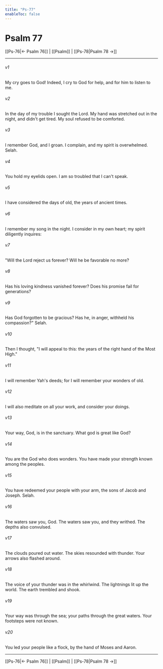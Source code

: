 ```yaml
---
title: "Ps-77"
enableToc: false
---
```

# Psalm 77

[[Ps-76|← Psalm 76]] | [[Psalm]] | [[Ps-78|Psalm 78 →]]
***



###### v1 
My cry goes to God! Indeed, I cry to God for help, and for him to listen to me. 

###### v2 
In the day of my trouble I sought the Lord. My hand was stretched out in the night, and didn't get tired. My soul refused to be comforted. 

###### v3 
I remember God, and I groan. I complain, and my spirit is overwhelmed. Selah. 

###### v4 
You hold my eyelids open. I am so troubled that I can't speak. 

###### v5 
I have considered the days of old, the years of ancient times. 

###### v6 
I remember my song in the night. I consider in my own heart; my spirit diligently inquires: 

###### v7 
"Will the Lord reject us forever? Will he be favorable no more? 

###### v8 
Has his loving kindness vanished forever? Does his promise fail for generations? 

###### v9 
Has God forgotten to be gracious? Has he, in anger, withheld his compassion?" Selah. 

###### v10 
Then I thought, "I will appeal to this: the years of the right hand of the Most High." 

###### v11 
I will remember Yah's deeds; for I will remember your wonders of old. 

###### v12 
I will also meditate on all your work, and consider your doings. 

###### v13 
Your way, God, is in the sanctuary. What god is great like God? 

###### v14 
You are the God who does wonders. You have made your strength known among the peoples. 

###### v15 
You have redeemed your people with your arm, the sons of Jacob and Joseph. Selah. 

###### v16 
The waters saw you, God. The waters saw you, and they writhed. The depths also convulsed. 

###### v17 
The clouds poured out water. The skies resounded with thunder. Your arrows also flashed around. 

###### v18 
The voice of your thunder was in the whirlwind. The lightnings lit up the world. The earth trembled and shook. 

###### v19 
Your way was through the sea; your paths through the great waters. Your footsteps were not known. 

###### v20 
You led your people like a flock, by the hand of Moses and Aaron.

***
[[Ps-76|← Psalm 76]] | [[Psalm]] | [[Ps-78|Psalm 78 →]]
